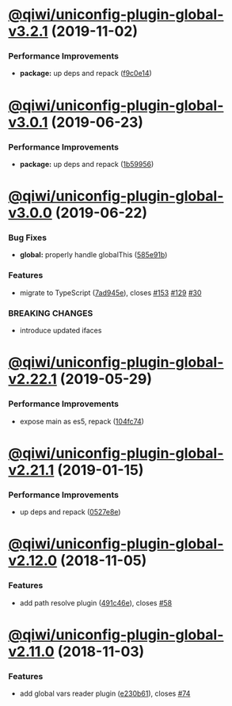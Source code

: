 # [@qiwi/uniconfig-plugin-global-v3.2.1](https://github.com/qiwi/uniconfig/compare/v3.2.0...v3.2.1) (2019-11-02)


### Performance Improvements

* **package:** up deps and repack ([f9c0e14](https://github.com/qiwi/uniconfig/commit/f9c0e14))

# [@qiwi/uniconfig-plugin-global-v3.0.1](https://github.com/qiwi/uniconfig/compare/v3.0.0...v3.0.1) (2019-06-23)


### Performance Improvements

* **package:** up deps and repack ([1b59956](https://github.com/qiwi/uniconfig/commit/1b59956))

# [@qiwi/uniconfig-plugin-global-v3.0.0](https://github.com/qiwi/uniconfig/compare/v2.23.0...v3.0.0) (2019-06-22)


### Bug Fixes

* **global:** properly handle globalThis ([585e91b](https://github.com/qiwi/uniconfig/commit/585e91b))


### Features

* migrate to TypeScript ([7ad945e](https://github.com/qiwi/uniconfig/commit/7ad945e)), closes [#153](https://github.com/qiwi/uniconfig/issues/153) [#129](https://github.com/qiwi/uniconfig/issues/129) [#30](https://github.com/qiwi/uniconfig/issues/30)


### BREAKING CHANGES

* introduce updated ifaces

# [@qiwi/uniconfig-plugin-global-v2.22.1](https://github.com/qiwi/uniconfig/compare/v2.22.0...v2.22.1) (2019-05-29)


### Performance Improvements

* expose main as es5, repack ([104fc74](https://github.com/qiwi/uniconfig/commit/104fc74))

# [@qiwi/uniconfig-plugin-global-v2.21.1](https://github.com/qiwi/uniconfig/compare/v2.21.0...v2.21.1) (2019-01-15)


### Performance Improvements

* up deps and repack ([0527e8e](https://github.com/qiwi/uniconfig/commit/0527e8e))

# [@qiwi/uniconfig-plugin-global-v2.12.0](https://github.com/qiwi/uniconf/compare/v2.11.0...v2.12.0) (2018-11-05)


### Features

* add path resolve plugin ([491c46e](https://github.com/qiwi/uniconf/commit/491c46e)), closes [#58](https://github.com/qiwi/uniconf/issues/58)

# [@qiwi/uniconfig-plugin-global-v2.11.0](https://github.com/qiwi/uniconf/compare/v2.10.0...v2.11.0) (2018-11-03)


### Features

* add global vars reader plugin ([e230b61](https://github.com/qiwi/uniconf/commit/e230b61)), closes [#74](https://github.com/qiwi/uniconf/issues/74)
